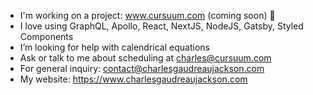 -  I'm working on a project: www.cursuum.com (coming soon) 📅
-  I love using GraphQL, Apollo, React, NextJS, NodeJS, Gatsby, Styled Components
-  I’m looking for help with calendrical equations
-  Ask or talk to me about scheduling at charles@cursuum.com
-  For general inquiry: contact@charlesgaudreaujackson.com
-  My website: https://www.charlesgaudreaujackson.com
